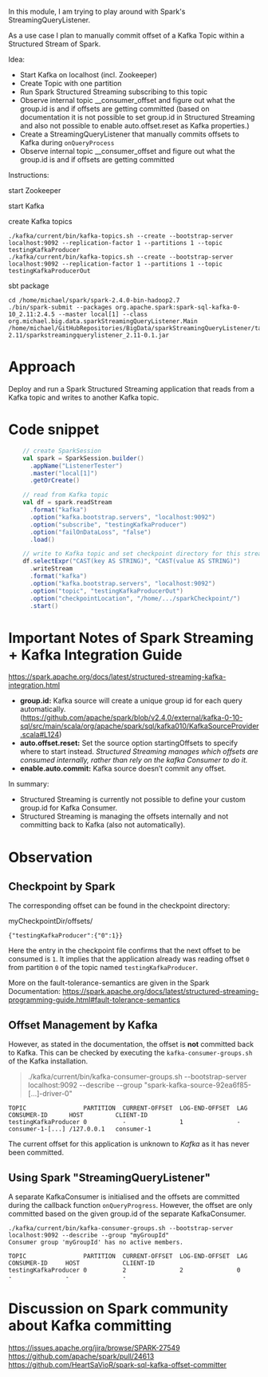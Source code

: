 In this module, I am trying to play around with Spark's StreamingQueryListener.

As a use case I plan to manually commit offset of a Kafka Topic within a Structured Stream of Spark.


Idea:
* Start Kafka on localhost (incl. Zookeeper)
* Create Topic with one partition
* Run Spark Structured Streaming subscribing to this topic
* Observe internal topic __consumer_offset and figure out what the group.id is and if offsets are getting committed
(based on documentation it is not possible to set group.id in Structured Streaming and also not possible
to enable auto.offset.reset as Kafka properties.)
* Create a StreamingQueryListener that manually commits offsets to Kafka during `onQueryProcess`
* Observe internal topic __consumer_offset and figure out what the group.id is and if offsets are getting committed

Instructions:

start Zookeeper

start Kafka

create Kafka topics

```shell script
./kafka/current/bin/kafka-topics.sh --create --bootstrap-server localhost:9092 --replication-factor 1 --partitions 1 --topic testingKafkaProducer
./kafka/current/bin/kafka-topics.sh --create --bootstrap-server localhost:9092 --replication-factor 1 --partitions 1 --topic testingKafkaProducerOut
```

sbt package

```shell script
cd /home/michael/spark/spark-2.4.0-bin-hadoop2.7
./bin/spark-submit --packages org.apache.spark:spark-sql-kafka-0-10_2.11:2.4.5 --master local[1] --class org.michael.big.data.sparkStreamingQueryListener.Main /home/michael/GitHubRepositories/BigData/sparkStreamingQueryListener/target/scala-2.11/sparkstreamingquerylistener_2.11-0.1.jar
```

# Approach
Deploy and run a Spark Structured Streaming application that reads from a Kafka topic and writes to another Kafka topic. 

# Code snippet
```scala
    // create SparkSession
    val spark = SparkSession.builder()
      .appName("ListenerTester")
      .master("local[1]")
      .getOrCreate()

    // read from Kafka topic
    val df = spark.readStream
      .format("kafka")
      .option("kafka.bootstrap.servers", "localhost:9092")
      .option("subscribe", "testingKafkaProducer")
      .option("failOnDataLoss", "false")
      .load()

    // write to Kafka topic and set checkpoint directory for this stream
    df.selectExpr("CAST(key AS STRING)", "CAST(value AS STRING)")
      .writeStream
      .format("kafka")
      .option("kafka.bootstrap.servers", "localhost:9092")
      .option("topic", "testingKafkaProducerOut")
      .option("checkpointLocation", "/home/.../sparkCheckpoint/")
      .start()
```

# Important Notes of Spark Streaming + Kafka Integration Guide
https://spark.apache.org/docs/latest/structured-streaming-kafka-integration.html
* **group.id:** Kafka source will create a unique group id for each query automatically.
(https://github.com/apache/spark/blob/v2.4.0/external/kafka-0-10-sql/src/main/scala/org/apache/spark/sql/kafka010/KafkaSourceProvider.scala#L124)
* **auto.offset.reset:** Set the source option startingOffsets to specify where to start instead. 
*Structured Streaming manages which offsets are consumed internally, rather than rely on the kafka Consumer to do it.*
* **enable.auto.commit:** Kafka source doesn’t commit any offset.

In summary:
* Structured Streaming is currently not possible to define your custom group.id for Kafka Consumer.
* Structured Streaming is managing the offsets internally and not committing back to Kafka (also not automatically).

# Observation
## Checkpoint by Spark 
The corresponding offset can be found in the checkpoint directory:

myCheckpointDir/offsets/
```shell script
{"testingKafkaProducer":{"0":1}}
```
Here the entry in the checkpoint file confirms that the next offset to be consumed is `1`.
It implies that the application already was reading offset `0` from partition `0` of the topic named `testingKafkaProducer`.

More on the fault-tolerance-semantics are given in the Spark Documentation:
https://spark.apache.org/docs/latest/structured-streaming-programming-guide.html#fault-tolerance-semantics

## Offset Management by Kafka
However, as stated in the documentation, the offset is **not** committed back to Kafka. 
This can be checked by executing the `kafka-consumer-groups.sh` of the Kafka installation.
> ./kafka/current/bin/kafka-consumer-groups.sh --bootstrap-server localhost:9092 --describe --group "spark-kafka-source-92ea6f85-[...]-driver-0"
```shell script
TOPIC                PARTITION  CURRENT-OFFSET  LOG-END-OFFSET  LAG  CONSUMER-ID      HOST         CLIENT-ID
testingKafkaProducer 0          -               1               -    consumer-1-[...] /127.0.0.1   consumer-1
```
The current offset for this application is unknown to *Kafka* as it has never been committed.

## Using Spark "StreamingQueryListener"
A separate KafkaConsumer is initialised and the offsets are committed during the callback function `onQueryProgress`.
However, the offset are only committed based on the given group.id of the separate KafkaConsumer.

```shell script
./kafka/current/bin/kafka-consumer-groups.sh --bootstrap-server localhost:9092 --describe --group "myGroupId"
Consumer group 'myGroupId' has no active members.

TOPIC                PARTITION  CURRENT-OFFSET  LOG-END-OFFSET  LAG             CONSUMER-ID     HOST            CLIENT-ID
testingKafkaProducer 0          2               2               0               -               -               -
```

# Discussion on Spark community about Kafka committing
https://issues.apache.org/jira/browse/SPARK-27549
https://github.com/apache/spark/pull/24613
https://github.com/HeartSaVioR/spark-sql-kafka-offset-committer


